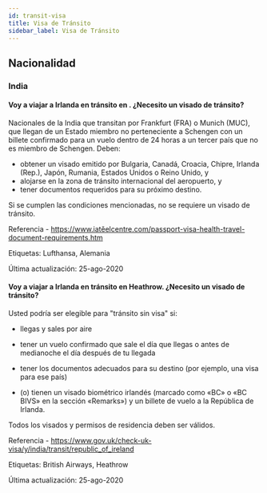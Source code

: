 ```yaml
---
id: transit-visa
title: Visa de Tránsito
sidebar_label: Visa de Tránsito
---
```


## Nacionalidad

### India

#### **Voy a viajar a Irlanda en tránsito en . ¿Necesito un visado de tránsito?**

Nacionales de la India que transitan por Frankfurt (FRA) o Munich (MUC), que llegan de un Estado miembro no perteneciente a Schengen con un billete confirmado para un vuelo dentro de 24 horas a un tercer país que no es miembro de Schengen. Deben:
- obtener un visado emitido por Bulgaria, Canadá, Croacia, Chipre, Irlanda (Rep.), Japón, Rumania, Estados Unidos o Reino Unido, y
- alojarse en la zona de tránsito internacional del aeropuerto, y
- tener documentos requeridos para su próximo destino.

Si se cumplen las condiciones mencionadas, no se requiere un visado de tránsito.

Referencia - https://www.iatěelcentre.com/passport-visa-health-travel-document-requirements.htm

Etiquetas: Lufthansa, Alemania

Última actualización: 25-ago-2020

#### **Voy a viajar a Irlanda en tránsito en Heathrow. ¿Necesito un visado de tránsito?**

Usted podría ser elegible para "tránsito sin visa" si:

* llegas y sales por aire

* tener un vuelo confirmado que sale el día que llegas o antes de medianoche el día después de tu llegada

* tener los documentos adecuados para su destino (por ejemplo, una visa para ese país)

* (o) tienen un visado biométrico irlandés (marcado como «BC» o «BC BIVS» en la sección «Remarks») y un billete de vuelo a la República de Irlanda.

Todos los visados y permisos de residencia deben ser válidos.

Referencia - https://www.gov.uk/check-uk-visa/y/india/transit/republic_of_ireland

Etiquetas: British Airways, Heathrow

Última actualización: 25-ago-2020